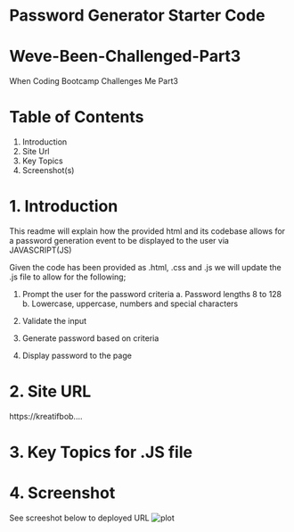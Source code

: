 # Password Generator Starter Code
# Weve-Been-Challenged-Part3
 When Coding Bootcamp Challenges Me Part3

 # Table of Contents 
 1. Introduction
 2. Site Url
 3. Key Topics 
 4. Screenshot(s)

 # 1. Introduction
 This readme will explain how the provided html and its codebase allows for a password generation event to be displayed to the user via JAVASCRIPT(JS)

 Given the code has been provided as .html, .css and .js we will update the .js file to allow for the following;

1. Prompt the user for the password criteria
	a. Password lengths 8 to 128
	b. Lowercase, uppercase, numbers and special characters
2. Validate the input 
3. Generate password based on criteria 

4. Display password to the page 
 
 # 2. Site URL 
 https://kreatifbob....

 # 3. Key Topics for .JS file


 # 4. Screenshot 
 See screeshot below to deployed URL
 ![plot](./......png)
